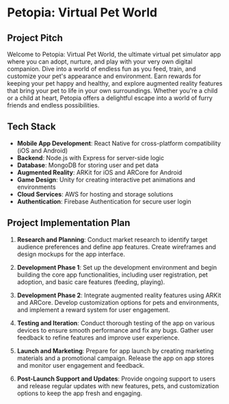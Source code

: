 # Petopia: Virtual Pet World

## Project Pitch
Welcome to Petopia: Virtual Pet World, the ultimate virtual pet simulator app where you can adopt, nurture, and play with your very own digital companion. Dive into a world of endless fun as you feed, train, and customize your pet's appearance and environment. Earn rewards for keeping your pet happy and healthy, and explore augmented reality features that bring your pet to life in your own surroundings. Whether you're a child or a child at heart, Petopia offers a delightful escape into a world of furry friends and endless possibilities.

## Tech Stack
- **Mobile App Development**: React Native for cross-platform compatibility (iOS and Android)
- **Backend**: Node.js with Express for server-side logic
- **Database**: MongoDB for storing user and pet data
- **Augmented Reality**: ARKit for iOS and ARCore for Android
- **Game Design**: Unity for creating interactive pet animations and environments
- **Cloud Services**: AWS for hosting and storage solutions
- **Authentication**: Firebase Authentication for secure user login

## Project Implementation Plan
1. **Research and Planning**: Conduct market research to identify target audience preferences and define app features. Create wireframes and design mockups for the app interface.

2. **Development Phase 1**: Set up the development environment and begin building the core app functionalities, including user registration, pet adoption, and basic care features (feeding, playing).

3. **Development Phase 2**: Integrate augmented reality features using ARKit and ARCore. Develop customization options for pets and environments, and implement a reward system for user engagement.

4. **Testing and Iteration**: Conduct thorough testing of the app on various devices to ensure smooth performance and fix any bugs. Gather user feedback to refine features and improve user experience.

5. **Launch and Marketing**: Prepare for app launch by creating marketing materials and a promotional campaign. Release the app on app stores and monitor user engagement and feedback.

6. **Post-Launch Support and Updates**: Provide ongoing support to users and release regular updates with new features, pets, and customization options to keep the app fresh and engaging.